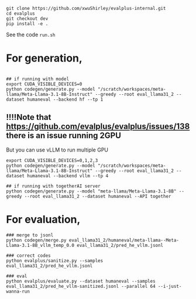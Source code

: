 ```shell
git clone https://github.com/xwuShirley/evalplus-internal.git
cd evalplus
git checkout dev
pip install -e .

```
See the code ```run.sh```

# For generation, 
```shell

## if running with model
export CUDA_VISIBLE_DEVICES=0
python codegen/generate.py --model "/scratch/workspaces/meta-llama/Meta-Llama-3.1-8B-Instruct" --greedy --root eval_llama31_2 --dataset humaneval --backend hf --tp 1 
```
## !!!!Note that https://github.com/evalplus/evalplus/issues/138 there is an issue running 2GPU 

But you can use vLLM to run multiple GPU
```shell
export CUDA_VISIBLE_DEVICES=0,1,2,3
python codegen/generate.py --model "/scratch/workspaces/meta-llama/Meta-Llama-3.1-8B-Instruct" --greedy --root eval_llama31_2 --dataset humaneval --backend vllm --tp 4 

## if running with togetherAI server
python codegen/generate.py --model "meta-llama/Meta-Llama-3.1-8B" --greedy --root eval_llama31_2 --dataset humaneval --API together 
```
# For evaluation, 
```shell
### merge to jsonl
python codegen/merge.py eval_llama31_2/humaneval/meta-llama--Meta-Llama-3.1-8B_vllm_temp_0.0 eval_llama31_2/pred_he_vllm.jsonl

### correct codes
python evalplus/sanitize.py --samples eval_llama31_2/pred_he_vllm.jsonl

### eval
python evalplus/evaluate.py --dataset humaneval --samples eval_llama31_2/pred_he_vllm-sanitized.jsonl --parallel 64 --i-just-wanna-run
```

